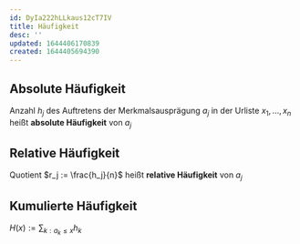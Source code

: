 ```yaml
---
id: DyIa222hLLkaus12cT7IV
title: Häufigkeit
desc: ''
updated: 1644406170839
created: 1644405694390
---
```


## Absolute Häufigkeit
Anzahl $h_j$ des Auftretens der Merkmalsausprägung $a_j$ in der Urliste $x_1,\ldots,x_n$ heißt **absolute Häufigkeit** von $a_j$

## Relative Häufigkeit
Quotient $r_j := \frac{h_j}{n}$ heißt **relative Häufigkeit** von $a_j$

## Kumulierte Häufigkeit

$H(x) := \sum_{k: a_k \leq x} h_k$